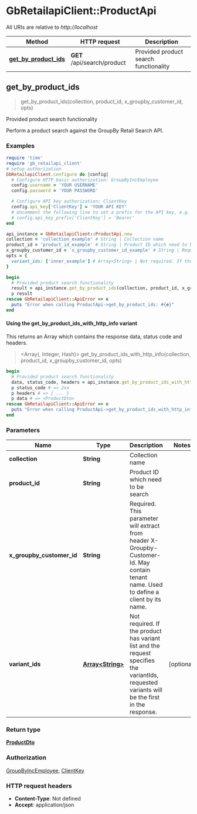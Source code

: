# GbRetailapiClient::ProductApi

All URIs are relative to *http://localhost*

| Method | HTTP request | Description |
| ------ | ------------ | ----------- |
| [**get_by_product_ids**](ProductApi.md#get_by_product_ids) | **GET** /api/search/product | Provided product search functionality |


## get_by_product_ids

> <ProductDto> get_by_product_ids(collection, product_id, x_groupby_customer_id, opts)

Provided product search functionality

Perform a product search against the GroupBy Retail Search API.

### Examples

```ruby
require 'time'
require 'gb_retailapi_client'
# setup authorization
GbRetailapiClient.configure do |config|
  # Configure HTTP basic authorization: GroupByIncEmployee
  config.username = 'YOUR USERNAME'
  config.password = 'YOUR PASSWORD'

  # Configure API key authorization: ClientKey
  config.api_key['ClientKey'] = 'YOUR API KEY'
  # Uncomment the following line to set a prefix for the API key, e.g. 'Bearer' (defaults to nil)
  # config.api_key_prefix['ClientKey'] = 'Bearer'
end

api_instance = GbRetailapiClient::ProductApi.new
collection = 'collection_example' # String | Collection name
product_id = 'product_id_example' # String | Product ID which need to be search
x_groupby_customer_id = 'x_groupby_customer_id_example' # String | Required. This parameter will extract from header X-Groupby-Customer-Id. May contain tenant name. Used to define a                           client by its name.
opts = {
  variant_ids: ['inner_example'] # Array<String> | Not required. If the product has variant list and the request specifies the variantIds, requested variants will be the                           first in the response.
}

begin
  # Provided product search functionality
  result = api_instance.get_by_product_ids(collection, product_id, x_groupby_customer_id, opts)
  p result
rescue GbRetailapiClient::ApiError => e
  puts "Error when calling ProductApi->get_by_product_ids: #{e}"
end
```

#### Using the get_by_product_ids_with_http_info variant

This returns an Array which contains the response data, status code and headers.

> <Array(<ProductDto>, Integer, Hash)> get_by_product_ids_with_http_info(collection, product_id, x_groupby_customer_id, opts)

```ruby
begin
  # Provided product search functionality
  data, status_code, headers = api_instance.get_by_product_ids_with_http_info(collection, product_id, x_groupby_customer_id, opts)
  p status_code # => 2xx
  p headers # => { ... }
  p data # => <ProductDto>
rescue GbRetailapiClient::ApiError => e
  puts "Error when calling ProductApi->get_by_product_ids_with_http_info: #{e}"
end
```

### Parameters

| Name | Type | Description | Notes |
| ---- | ---- | ----------- | ----- |
| **collection** | **String** | Collection name |  |
| **product_id** | **String** | Product ID which need to be search |  |
| **x_groupby_customer_id** | **String** | Required. This parameter will extract from header X-Groupby-Customer-Id. May contain tenant name. Used to define a                           client by its name. |  |
| **variant_ids** | [**Array&lt;String&gt;**](String.md) | Not required. If the product has variant list and the request specifies the variantIds, requested variants will be the                           first in the response. | [optional] |

### Return type

[**ProductDto**](ProductDto.md)

### Authorization

[GroupByIncEmployee](../README.md#GroupByIncEmployee), [ClientKey](../README.md#ClientKey)

### HTTP request headers

- **Content-Type**: Not defined
- **Accept**: application/json

